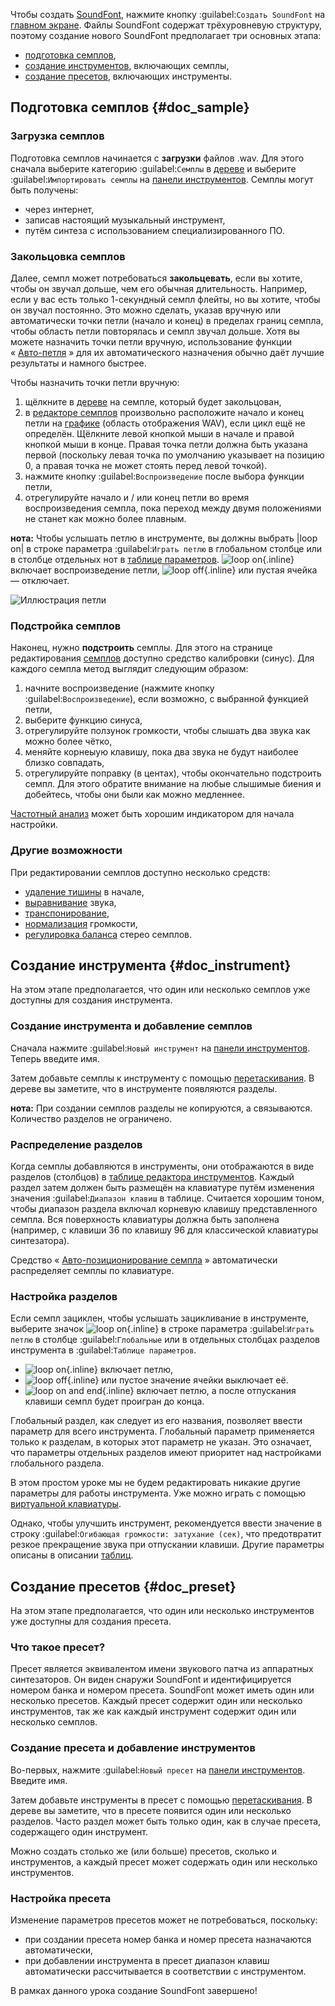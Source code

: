 Чтобы создать [SoundFont](manual/annexes/the-different-soundfont-formats.md#doc_sf2), нажмите кнопку :guilabel:`Создать SoundFont` на [главном экране](manual/index.md#doc_left).
Файлы SoundFont содержат трёхуровневую структуру, поэтому создание нового SoundFont предполагает три основных этапа:

* [подготовка семплов](#doc_sample),
* [создание инструментов](#doc_instrument), включающих семплы,
* [создание пресетов](#doc_preset), включающих инструменты.


## Подготовка семплов {#doc_sample}


### Загрузка семплов


Подготовка семплов начинается с **загрузки** файлов .wav.
Для этого сначала выберите категорию :guilabel:`Семплы` в [дереве](manual/soundfont-editor/tree.rst) и выберите :guilabel:`Импортировать семплы` на [панели инструментов](manual/soundfont-editor/toolbar.md#doc_edit).
Семплы могут быть получены:

* через интернет,
* записав настоящий музыкальный инструмент,
* путём синтеза с использованием специализированного ПО.


### Закольцовка семплов


Далее, семпл может потребоваться **закольцевать**, если вы хотите, чтобы он звучал дольше, чем его обычная длительность.
Например, если у вас есть только 1-секундный семпл флейты, но вы хотите, чтобы он звучал постоянно.
Это можно сделать, указав вручную или автоматически точки петли (начало и конец) в пределах границ семпла, чтобы область петли повторялась и семпл звучал дольше.
Хотя вы можете назначить точки петли вручную, использование функции «&nbsp;[Авто-петля](manual/soundfont-editor/tools/sample-tools.md#doc_autoloop)&nbsp;» для их автоматического назначения обычно даёт лучшие результаты и намного быстрее.

Чтобы назначить точки петли вручную:

1. щёлкните в [дереве](manual/soundfont-editor/tree.md) на семпле, который будет закольцован,
2. в [редакторе семплов](manual/soundfont-editor/editing-pages/sample-editor.md) произвольно расположите начало и конец петли на [графике](manual/soundfont-editor/editing-pages/sample-editor.md#doc_graph) (область отображения WAV), если цикл ещё не определён.
   Щёлкните левой кнопкой мыши в начале и правой кнопкой мыши в конце.
   Правая точка петли должна быть указана первой (поскольку левая точка по умолчанию указывает на позицию 0, а правая точка не может стоять перед левой точкой).
3. нажмите кнопку :guilabel:`Воспроизведение` после выбора функции петли,
4. отрегулируйте начало и / или конец петли во время воспроизведения семпла, пока переход между двумя положениями не станет как можно более плавным.


**нота:** Чтобы услышать петлю в инструменте, вы должны выбрать |loop on| в строке параметра :guilabel:`Играть петлю` в глобальном столбце или в столбце отдельных нот в [таблице параметров](manual/soundfont-editor/editing-pages/instrument-editor.md#doc_table). ![loop on](images/loop_on.png "loop on"){.inline} включает воспроизведение петли, ![loop off](images/loop_off.png "loop off"){.inline} или пустая ячейка — отключает.


![Иллюстрация петли](images/loop_illustration.png "Иллюстрация петли")


### Подстройка семплов


Наконец, нужно **подстроить** семплы.
Для этого на странице редактирования [семплов](manual/soundfont-editor/editing-pages/sample-editor.md#doc_player) доступно средство калибровки (синус).
Для каждого семпла метод выглядит следующим образом:

1. начните воспроизведение (нажмите кнопку :guilabel:`Воспроизведение`), если возможно, с выбранной функцией петли,
2. выберите функцию синуса,
3. отрегулируйте ползунок громкости, чтобы слышать два звука как можно более чётко,
4. меняйте корнеыую клавишу, пока два звука не будут наиболее близко совпадать,
5. отрегулируйте поправку (в центах), чтобы окончательно подстроить семпл.
   Для этого обратите внимание на любые слышимые биения и добейтесь, чтобы они были как можно медленнее.

[Частотный анализ](manual/soundfont-editor/editing-pages/sample-editor.md#doc_freq) может быть хорошим индикатором для начала настройки.


### Другие возможности


При редактировании семплов доступно несколько средств:

* [удаление тишины](manual/soundfont-editor/tools/sample-tools.md#doc_removeblank) в начале,
* [выравнивание](manual/soundfont-editor/tools/sample-tools.md#doc_eq) звука,
* [транспонирование](manual/soundfont-editor/tools/sample-tools.md#doc_transpose),
* [нормализация](manual/soundfont-editor/tools/sample-tools.md#doc_volume) громкости,
* [регулировка баланса](manual/soundfont-editor/tools/sample-tools.md#doc_balance) стерео семплов.


## Создание инструмента {#doc_instrument}


На этом этапе предполагается, что один или несколько семплов уже доступны для создания инструмента.


### Создание инструмента и добавление семплов


Сначала нажмите :guilabel:`Новый инструмент` на [панели инструментов](manual/soundfont-editor/toolbar.md#doc_edit).
Теперь введите имя.

Затем добавьте семплы к инструменту с помощью [перетаскивания](manual/soundfont-editor/tree.md#doc_dragdrop).
В дереве вы заметите, что в инструменте появляются разделы.

**нота:** При создании семплов разделы не копируются, а связываются. Количество разделов не ограничено.


### Распределение разделов


Когда семплы добавляются в инструменты, они отображаются в виде разделов (столбцов) в [таблице редактора инструментов](manual/soundfont-editor/editing-pages/instrument-editor.md#doc_table).
Каждый раздел затем должен быть размещён на клавиатуре путём изменения значения :guilabel:`Диапазон клавиш` в таблице.
Считается хорошим тоном, чтобы диапазон раздела включал корневую клавишу представленного семпла.
Вся поверхность клавиатуры должна быть заполнена (например, с клавиши 36 по клавишу 96 для классической клавиатуры синтезатора).

Средство «&nbsp;[Авто-позиционирование семпла](manual/soundfont-editor/tools/instrument-tools.md#doc_position)&nbsp;» автоматически распределяет семплы по клавиатуре.


### Настройка разделов


Если семпл зациклен, чтобы услышать зацикливание в инструменте, выберите значок ![loop on](images/loop_on.png "loop on"){.inline} в строке параметра :guilabel:`Играть петлю` в столбце :guilabel:`Глобальные` или в отдельных столбцах разделов инструмента в :guilabel:`Таблице параметров`.

* ![loop on](images/loop_on.png "loop on"){.inline} включает петлю,
* ![loop off](images/loop_off.png "loop off"){.inline} или пустое значение ячейки выключает её.
* ![loop on and end](images/loop_on_end.png "loop on and end"){.inline} включает петлю, а после отпускания клавиши семпл будет проигран до конца.

Глобальный раздел, как следует из его названия, позволяет ввести параметр для всего инструмента.
Глобальный параметр применяется только к разделам, в которых этот параметр не указан.
Это означает, что параметры отдельных разделов имеют приоритет над настройками глобального раздела.

В этом простом уроке мы не будем редактировать никакие другие параметры для работы инструмента.
Уже можно играть с помощью [виртуальной клавиатуры](manual/soundfont-editor/toolbar.md#doc_keyboard).

Однако, чтобы улучшить инструмент, рекомендуется ввести значение в строку :guilabel:`Огибающая громкости: затухание (сек)`, что предотвратит резкое прекращение звука при отпускании клавиши.
Другие параметры описаны в описании [таблиц](manual/soundfont-editor/editing-pages/instrument-editor.md#doc_table).


## Создание пресетов {#doc_preset}


На этом этапе предполагается, что один или несколько инструментов уже доступны для создания пресета.


### Что такое пресет?


Пресет является эквивалентом имени звукового патча из аппаратных синтезаторов.
Он виден снаружи SoundFont и идентифицируется номером банка и номером пресета.
SoundFont может иметь один или несколько пресетов.
Каждый пресет содержит один или несколько инструментов, так же как каждый инструмент содержит один или несколько семплов.


### Создание пресета и добавление инструментов


Во-первых, нажмите :guilabel:`Новый пресет` на [панели инструментов](manual/soundfont-editor/toolbar.md#doc_edit).
Введите имя.

Затем добавьте инструменты в пресет с помощью [перетаскивания](manual/soundfont-editor/tree.md#doc_dragdrop).
В дереве вы заметите, что в пресете появится один или несколько разделов.
Часто раздел может быть только один, как в случае пресета, содержащего один инструмент.

Можно создать столько же (или больше) пресетов, сколько и инструментов, а каждый пресет может содержать один или несколько инструментов.


### Настройка пресета


Изменение параметров пресетов может не потребоваться, поскольку:

* при создании пресета номер банка и номер пресета назначаются автоматически,
* при добавлении инструмента в пресет диапазон клавиш автоматически рассчитывается в соответствии с инструментом.

В рамках данного урока создание SoundFont завершено!